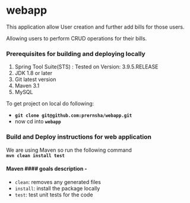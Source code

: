 # webapp #

This application allow User creation and further add bills for those users. 

Allowing users to perform CRUD operations for their bills.

### Prerequisites for building and deploying locally ###

1. Spring Tool Suite(STS) : Tested on Version: 3.9.5.RELEASE
2. JDK 1.8 or later
2. Git latest version
3. Maven 3.1
4. MySQL

To get project on local do following:
- **`git clone git@github.com:prernsha/webapp.git`**   
- now cd into **`webapp`**  


### Build and Deploy instructions for web application ###  
We are using Maven so run the following command  
**`mvn clean install test`**  
  
#### Maven #### goals description -  
- `clean`: removes any generated files  
- `install`: install the package locally
- `test`: test unit tests for the code



